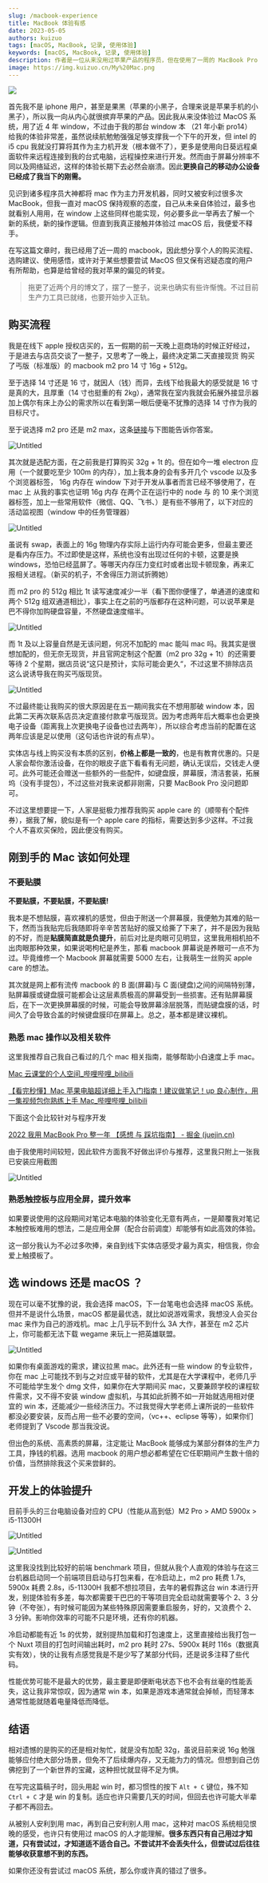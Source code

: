 ```yaml
---
slug: /macbook-experience
title: MacBook 体验有感
date: 2023-05-05
authors: kuizuo
tags: [macOS, MacBook, 记录, 使用体验]
keywords: [macOS, MacBook, 记录, 使用体验]
description: 作者是一位从来没用过苹果产品的程序员，但在使用了一周的 MacBook Pro 14 寸后，便爱不释手。
image: https://img.kuizuo.cn/My%20Mac.png
---
```


![](https://img.kuizuo.cn/My%20Mac.png)

首先我不是 iphone 用户，甚至是果黑（苹果的小黑子，合理来说是苹果手机的小黑子），所以我一向从内心就很摈弃苹果的产品。因此我从来没体验过 MacOS 系统，用了近 4 年 window，不过由于我的那台 window 本 （21 年小新 pro14） 给我的体验非常差，虽然说续航勉勉强强足够支撑我一个下午的开发，但 intel 的 i5 cpu 我就没打算将其作为主力机开发（根本做不了），更多是使用向日葵远程桌面软件来远程连接到我的台式电脑，远程操控来进行开发。然而由于屏幕分辨率不同以及网络延迟，这样的体验长期下去必然会崩溃。因此**更换自己的移动办公设备已经成了我当下的刚需。**

见识到诸多程序员大神都将 mac 作为主力开发机器，同时又被安利过很多次 MacBook，但我一直对 macOS 保持观察的态度，自己从未亲自体验过，最多也就看别人用用，在 window 上这些同样也能实现，何必要多此一举再去了解一个新的系统，新的操作逻辑。但直到我真正接触并体验过 macOS 后，我便爱不释手。

在写这篇文章时，我已经用了近一周的 macbook，因此想分享个人的购买流程、选购建议、使用感悟，或许对于某些想要尝试 MacOS 但又保有迟疑态度的用户有所帮助，也算是给曾经的我对苹果的偏见的转变。

> 拖更了近两个月的博文了，摆了一整子，说来也确实有些许惭愧。不过目前生产力工具已就绪，也要开始步入正轨。

<!-- truncate -->

## 购买流程

我是在线下 apple 授权店买的，五一假期的前一天晚上逛商场的时候正好经过，于是进去与店员交谈了一整子，又思考了一晚上，最终决定第二天直接现货 购买了丐版（标准版）的 macbook m2 pro 14 寸 16g + 512g。

至于选择 14 寸还是 16 寸，就因人（钱）而异，去线下给我最大的感受就是 16 寸是真的大，且厚重（14 寸也挺重的有 2kg），通常我在室内我就会拓展外接显示器加上偶尔有床上办公的需求所以在看到第一眼后便毫不犹豫的选择 14 寸作为我的目标尺寸。

至于说选择 m2 pro 还是 m2 max，这条[链接](https://www.apple.com.cn/macbook-pro-14-and-16/)与下图能告诉你答案。

![Untitled](https://img.kuizuo.cn/202305050428893.png)

其次就是选配方面，在之前我是打算购买 32g + 1t 的。但在如今一堆 electron 应用（一个就要吃至少 100m 的内存），加上我本身的会有多开几个 vscode 以及多个浏览器标签， 16g 内存在 window 下对于开发从事者而言已经不够使用了，在 mac 上 从我的事实也证明 16g 内存 在两个正在运行中的 node 与 的 10 来个浏览器标签，加上一些常用软件（微信、QQ、飞书、）是有些不够用了，以下对应的活动监视图（window 中的任务管理器）

![Untitled](https://img.kuizuo.cn/202305050429190.png)

虽说有 swap，表面上的 16g 物理内存实际上运行内存可能会更多，但最主要还是看内存压力。不过即使是这样，系统也没有出现过任何的卡顿，这要是换 windows，恐怕已经蓝屏了。等哪天内存压力变红时或者出现卡顿现象，再来汇报相关进程。（新买的机子，不舍得压力测试折腾她）

而 m2 pro 的 512g 相比 1t 读写速度减少一半（看下图你便懂了，单通道的速度和两个 512g 组双通道相比），事实上在之前的丐版都存在这种问题，可以说苹果是巴不得你加购硬盘容量，不然硬盘速度缩半。

![Untitled](https://img.kuizuo.cn/202305050428895.png)

而 1t 及以上容量自然是无该问题，何况不加配的 mac 能叫 mac 吗。我其实是很想加配的，但无奈无现货，并且官网定制这个配置（m2 pro 32g + 1t）的还需要等待 2 个星期，据店员说“这只是预计，实际可能会更久“，不过这里不排除店员这么说诱导我在购买丐版现货。

![Untitled](https://img.kuizuo.cn/202305050428896.jpeg)

不过最终能让我购买的很大原因是在五一期间我实在不想用那破 window 本，因此第二天再次联系店员决定直接付款拿丐版现货。因为考虑两年后大概率也会更换电子设备（距离我上次更换电子设备也过去两年），所以综合考虑当前的配置在这两年应该是足以使用（这句话也许说的有点早）。

实体店与线上购买没有本质的区别，**价格上都是一致的**，也是有教育优惠的。只是人家会帮你激活设备，在你的眼皮子底下看看有无问题，确认无误后，交钱走人便可。此外可能还会赠送一些额外的一些配件，如键盘膜，屏幕膜，清洁套装，拓展坞（没有手提包），不过这些对我来说都非刚需，只要 MacBook Pro 没问题即可。

不过这里想要提一下，人家是挺极力推荐我购买 apple care 的（顺带有个配件券），据我了解，貌似是有一个 apple care 的指标，需要达到多少这样。不过我个人不喜欢买保险，因此便没有购买。

## 刚到手的 Mac 该如何处理

### 不要贴膜

**不要贴膜，不要贴膜，不要贴膜!**

我本是不想贴膜，喜欢裸机的感觉，但由于附送一个屏幕膜，我便勉为其难的贴一下，然而当我贴完后我随即将辛辛苦苦贴好的膜又给撕了下来了，并不是因为我贴的不好，而是**贴膜简直就是负提升**，前后对比是肉眼可见明显，这里我用相机拍不出肉眼那种效果，如果说喝枸杞是养生，那看 macbook 屏幕说是养眼可一点不为过。毕竟维修一个 Macbook 屏幕就需要 5000 左右，让我萌生一丝购买 apple care 的想法。

其次就是网上都有流传 macbook 的 B 面(屏幕)与 C 面(键盘)之间的间隔特别薄，贴屏幕膜或键盘膜可能都会让这层素质极高的屏幕受到一些损害。还有贴屏幕膜后，在下一次更换屏幕膜的时候，可能会导致屏幕涂层脱落，而贴键盘膜的话，时间久了会导致合盖的时候键盘膜印在屏幕上。总之，基本都是建议裸机。

### 熟悉 mac 操作以及相关软件

这里我推荐自己我自己看过的几个 mac 相关指南，能够帮助小白速度上手 mac。

[Mac 云课堂的个人空间\_哔哩哔哩\_bilibili](https://space.bilibili.com/41062266)

[【看完秒懂】Mac 苹果电脑超详细上手入门指南！建议做笔记！up 良心制作，用一集视频包你熟练上手 Mac\_哔哩哔哩\_bilibili](https://www.bilibili.com/video/BV1PF411E7LG/)

下面这个会比较针对与程序开发

[2022 我用 MacBook Pro 整一年 【感想 与 踩坑指南】 - 掘金 (juejin.cn)](https://juejin.cn/post/7181274704659873850)

由于我使用时间较短，因此软件方面我不好做出评价与推荐，这里我只附上一张我已安装应用截图

![Untitled](https://img.kuizuo.cn/202305050428897.png)

### 熟悉触控板与应用全屏，提升效率

如果要说使用的这段期间对笔记本电脑的体验变化无意有两点，一是颠覆我对笔记本触控板难用的想法，二是应用全屏（配合台前调度）却能够有如此高效的体验。

这一部分我认为不必过多吹捧，亲自到线下实体店感受才最为真实，相信我，你会爱上触摸板了。

## 选 windows 还是 macOS ？

现在可以毫不犹豫的说，我会选择 macOS，下一台笔电也会选择 macOS 系统。但并不是说什么场景，macOS 都是最优选，就比如说游戏需求，我想没人会买台 mac 来作为自己的游戏机。mac 上几乎玩不到什么 3A 大作，甚至在 m2 芯片上，你可能都无法下载 wegame 来玩上一把英雄联盟。

![Untitled](https://img.kuizuo.cn/202305050428898.png)

如果你有桌面游戏的需求，建议拉黑 mac。此外还有一些 window 的专业软件，你在 mac 上可能找不到与之对应或平替的软件，尤其是在大学课程中，老师几乎不可能给学生发个 dmg 文件，如果你在大学期间买 mac，又要兼顾学校的课程软件需求，又不得不安装 window 虚拟机，与其如此折腾不如一开始就选用相对便宜的 win 本，还能减少一些经济压力。不过我觉得大学老师上课所说的一些软件都没必要安装，反而占用一些不必要的空间，（vc++、eclipse 等等），如果你们老师提到了 Vscode 那当我没说。

但出色的系统、高素质的屏幕，注定能让 MacBook 能够成为某部分群体的生产力工具，挣钱的机器。选用 macbook 的用户想必都希望在它任职期间产生数十倍的价值，当然排除我这个买来尝鲜的。

## 开发上的体验提升

目前手头的三台电脑设备对应的 CPU（性能从高到低）M2 Pro > AMD 5900x > i5-11300H

![Untitled](https://img.kuizuo.cn/202305050428899.png)

![Untitled](https://img.kuizuo.cn/202305050428900.png)

这里我没找到比较好的前端 benchmark 项目，但就从我个人直观的体验与在这三台机器启动同一个前端项目启动与打包来看，在冷启动上，m2 pro 耗费 1.7s, 5900x 耗费 2.8s，i5-11300H 我都不想拉项目，去年的暑假靠这台 win 本进行开发，别提体验有多差，每次都需要干巴巴的干等项目完全启动就需要等个 2、3 分钟（不夸张），有时候可能因为某些特殊原因需要重启服务，好的，又浪费个 2、3 分钟。影响你效率的可能不只是环境，还有你的机器。

冷启动都能有近 1s 的优势，就别提热加载和打包速度上，这里直接给出我打包一个 Nuxt 项目的打包时间输出耗时，m2 pro 耗时 27s、5900x 耗时 116s（数据真实有效），快的让我有点感觉我是不是少写了某部分代码，还是说多注释了些代码。

性能优势可能不是最大的优势，最主要是即便断电状态下也不会有丝毫的性能丢失，这让我非常惊叹，因为通常 win 本，如果是游戏本通常就会掉帧，而轻薄本通常性能就随着电量降低而降低。

## 结语

相对遗憾的是购买的还是相对匆忙，就是没有加配 32g，虽说目前来说 16g 勉强能够应付绝大部分场景，但免不了后续爆内存，又无能为力的情况。但想到自己仿佛挖到了一个新世界的宝藏，这种担忧就显得不足为惧。

在写完这篇稿子时，回头用起 win 时，都习惯性的按下 `Alt + C` 键位，殊不知 `Ctrl + C` 才是 win 的复制。适应也许只需要几天的时间，但回去也许可能大半辈子都不再回去。

从被别人安利到用 mac，再到自己安利别人用 mac，这种对 macOS 系统相见恨晚的感受，也许只有使用过 macOS 的人才能理解。**很多东西只有自己用过才知道，只有尝试过，才知道适不适合自己。不尝试并不会丢失什么，但尝试过后往往能够收获意想不到的东西。**

如果你还没有尝试过 macOS 系统，那么你或许真的错过了很多。
